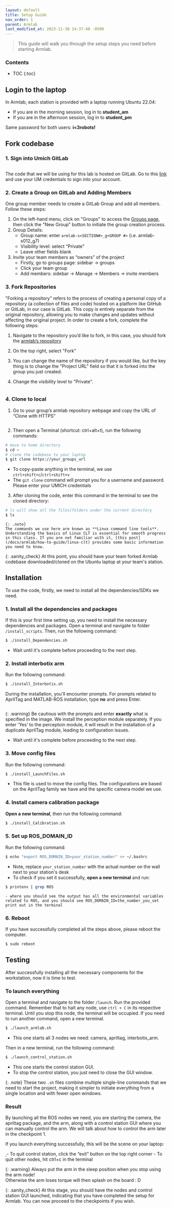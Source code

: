 ```yaml
---
layout: default
title: Setup Guide
nav_order: 1
parent: Armlab
last_modified_at: 2023-11-30 14:37:48 -0500
---
```


> This guide will walk you through the setup steps you need before starting Armlab.

### Contents
* TOC
{:toc}
 
## Login to the laptop
In Armlab, each station is provided with a laptop running Ubuntu 22.04:
- If you are in the morning session, log in to **student_am**
- If you are in the afternoon session, log in to **student_pm**

Same password for both users: **i<3robots!**

## Fork codebase
### 1. Sign into Umich GitLab 

<a class="image-link" href="/assets/images/armlab/setup-guide/gitlab_login.png">
<img src="/assets/images/armlab/setup-guide/gitlab_login.png" alt="" style="max-width:300px;"/>
</a>

The code that we will be using for this lab is hosted on GitLab. Go to this [link](https://gitlab.eecs.umich.edu/) and use your UM credentials to sign into your account.

### 2. Create a Group on GitLab and Adding Members
One group member needs to create a GitLab Group and add all members. Follow these steps:
1. On the left-hand menu, click on "Groups" to access the [Groups page](https://gitlab.eecs.umich.edu/dashboard/groups), then click the "New Group" button to initiate the group creation process.
2. Group Details:
    - Group name: enter `armlab-s<SECTION#>_g<GROUP #>` (i.e. armlab-s012_g7)
    - Visibility level: select “Private”
    - Leave other fields blank
3. Invite your team members as “owners” of the project
    - Firstly, go to groups page: sidebar -> groups
    - Click your team group
    - Add members: sidebar -> Manage -> Members -> invite members


### 3. Fork Repositories
"Forking a repository" refers to the process of creating a personal copy of a repository (a collection of files and code) hosted on a platform like GitHub or GitLab, in our case is GitLab. This copy is entirely separate from the original repository, allowing you to make changes and updates without affecting the original project. In order to create a fork, complete the following steps:

1. Navigate to the repository you’d like to fork, in this case, you should fork the [armlab’s repository](https://gitlab.eecs.umich.edu/rob550-f23/armlab-f23)
2. On the top right, select "Fork"
3. You can change the name of the repository if you would like, but the key thing is to change the "Project URL" field so that it is forked into the group you just created.
4. Change the visibility level to "Private".

    <a class="image-link" href="/assets/images/armlab/setup-guide/fork_project.png">
    <img src="/assets/images/armlab/setup-guide/fork_project.png" alt="" style="max-width:500px;"/>
    </a>
    
### 4. Clone to local
1. Go to your group’s armlab repository webpage and copy the URL of “Clone with HTTPS”

    <a class="image-link" href="/assets/images/armlab/setup-guide/clone.png">
    <img src="/assets/images/armlab/setup-guide/clone.png" alt="" style="max-width:400px;"/>
    </a>

2. Then open a Terminal (shortcut: ctrl+alt+t), run the following commands: 
```bash
# move to home directory
$ cd ~
# clone the codebase to your laptop
$ git clone https://your_groups_url 
```
- To copy-paste anything in the terminal, we use `ctrl+shift+c`/`ctrl+shift+v`
- The `git clone` command will prompt you for a username and password. Please enter your UMICH credentials

3. After cloning the code, enter this command in the terminal to see the cloned directory:
```bash
# ls will show all the files/folders under the current directory
$ ls
```

    {: .note}
    The commands we use here are known as **Linux command line tools**. Understanding the basics of Linux CLT is essential for smooth progress in this class. If you are not familiar with it, [this post](/docs/armlab/how-to-guide/linux-clt) provides some basic information you need to know. 

{: .sanity_check}
At this point, you should have your team forked Armlab codebase downloaded/cloned on the Ubuntu laptop at your team's station.

## Installation
To use the code, firstly, we need to install all the dependencies/SDKs we need. 
### 1. Install all the dependencies and packages
    
If this is your first time setting up, you need to install the necessary dependencies and packages. Open a terminal and navigate to folder `/install_scripts`. Then, run the following command:
```bash
$ ./install_Dependencies.sh
```
- Wait until it's complete before proceeding to the next step.

### 2. Install interbotix arm 

Run the following command:
```bash
$ ./install_Interbotix.sh
```
During the installation, you'll encounter prompts. For prompts related to AprilTag and MATLAB-ROS installation, type **no** and press Enter.

<a class="image-link" href="/assets/images/armlab/setup-guide/interbotix_install.png">
<img src="/assets/images/armlab/setup-guide/interbotix_install.png" alt="" style="max-width:600px;"/>
</a>

{: .warning}
Be cautious with the prompts and enter **exactly** what is specified in the image. We install the perception module separately. If you enter 'Yes' to the perceptoin module, it will result in the installation of a duplicate AprilTag module, leading to configuration issues.

- Wait until it's complete before proceeding to the next step.

### 3. Move config files

Run the following command:
```bash
$ ./install_LaunchFiles.sh
```
- This file is used to move the config files. The configurations are based on the AprilTag family we have and the specific camera model we use.

### 4. Install camera calibration package

**Open a new terminal**, then run the following command:
```bash
$ ./install_Calibration.sh
```

### 5. Set up ROS_DOMAIN_ID

Run the following command:
```bash
$ echo "export ROS_DOMAIN_ID=your_station_number" >> ~/.bashrc
```
- Note, replace `your_station_number` with the actual number on the wall next to your station's desk
- To check if you set it successfully, **open a new terminal** and run:
```bash
$ printenv | grep ROS
```
    - where you should see the output has all the environmental variables related to ROS, and you should see ROS_DOMAIN_ID=the_number_you_set print out in the terminal


### 6. Reboot
If you have successfully completed all the steps above, please reboot the computer.
```bash
$ sudo reboot
```

## Testing
After successfully installing all the necessary components for the workstation, now it is time to test.

### To launch everything
Open a terminal and navigate to the folder `/launch`. Run the provided command. Remember that to halt any node, use `ctrl + C` in its respective terminal. Until you stop this node, the terminal will be occupied. If you need to run another command, open a new terminal.
```bash
$ ./launch_armlab.sh
```
- This one starts all 3 nodes we need: camera, apriltag, interbotix_arm.

Then in a new terminal, run the following command:
```bash
$ ./launch_control_station.sh
```
- This one starts the control station GUI.
- To stop the control station, you just need to close the GUI window.

{: .note}
These two `.sh` files combine multiple single-line commands that we need to start the project, making it simpler to initiate everything from a single location and with fewer open windows.


### Result 
By launching all the ROS nodes we need, you are starting the camera, the apriltag package, and the arm, along with a control station GUI where you can manually control the arm. We will talk about how to control the arm later in the checkpoint 1. 

If you launch everything successfully, this will be the scene on your laptop:

<a class="image-link" href="/assets/images/armlab/setup-guide/testing-gui.png">
<img src="/assets/images/armlab/setup-guide/testing-gui.png" alt="" style="max-width:600px;"/>
</a>
- To quit control station, click the “exit” button on the top right corner
- To quit other nodes, hit ctrl+c in the terminal

{: .warning}
Always put the arm in the sleep position when you stop using the arm node! <br>
Otherwise the arm loses torque will then splash on the board  : D

{: .sanity_check}
At this stage, you should have the nodes and control station GUI launched, indicating that you have completed the setup for Armlab. You can now proceed to the checkpoints if you wish.

